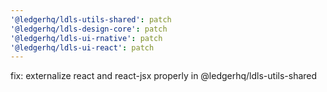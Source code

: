 ```yaml
---
'@ledgerhq/ldls-utils-shared': patch
'@ledgerhq/ldls-design-core': patch
'@ledgerhq/ldls-ui-rnative': patch
'@ledgerhq/ldls-ui-react': patch
---
```


fix: externalize react and react-jsx properly in @ledgerhq/ldls-utils-shared

